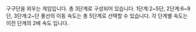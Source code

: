 구구단을 외우는 게임입니다. 총 3단계로 구성되어 있습니다. 
1단계:2~5단, 2단계:6~9단, 3단계:2~단
풍선의 이동 속도는 총 5단계로 선택할 수 있습니다. 각 단계별 속도는 이전 단계의 2배 속도 입니다. 
